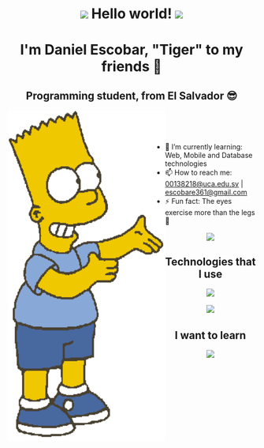 
<h1 align="center"><img src="https://github.com/rajput2107/rajput2107/blob/master/Assets/Hi.gif" width="29px"> Hello world!&nbsp;<img src="https://github.com/rajput2107/rajput2107/blob/master/Assets/Earth.gif" width="24px"></h1>
<h1 align="center">I'm Daniel Escobar, "Tiger" to my friends 🐯</h1> 
<h2 align="center">Programming student, from El Salvador 😎</h2>



<img align="left" width="320" height="670" src="./img/bart.gif">


<br>
<br>
<br>

<div>
  
- 🌱 I’m currently learning: Web, Mobile and Database technologies
- 📫 How to reach me: 00138218@uca.edu.sv | escobare361@gmail.com
- ⚡ Fun fact: The eyes exercise more than the legs 👀 
  
<p align="center">
<img align="center" src="https://github.com/rajput2107/rajput2107/blob/master/Assets/Developer.gif"/>
  </p>
<h2 align="center">Technologies that I use</h2>
<p align="center">
  <a href="https://skillicons.dev">
    <img src="https://skillicons.dev/icons?i=cpp,cs,py,html,css,js,java,sass&theme=light" />
  </a>
</p>
<p align="center">
  <a href="https://skillicons.dev">
    <img src="https://skillicons.dev/icons?i=xd,vscode,visualstudio,figma,github,postgres,idea&theme=light" />
  </a>
</p>


</div>

<h2 align="center">I want to learn</h2>
<p align="center">
  <a href="https://skillicons.dev">
    <img src="https://skillicons.dev/icons?i=ts,kotlin,arduino,swift&theme=light" />
  </a>
</p>

</div>

